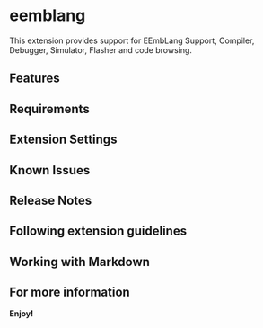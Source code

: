 # eemblang 

This extension provides support for 
EEmbLang Support, Compiler, Debugger, Simulator, Flasher and code browsing.

## Features



## Requirements


## Extension Settings


## Known Issues



## Release Notes


## Following extension guidelines


## Working with Markdown


## For more information


**Enjoy!**

